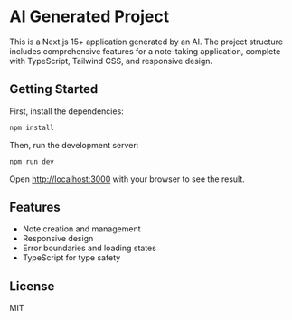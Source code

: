 # AI Generated Project

This is a Next.js 15+ application generated by an AI. The project structure includes comprehensive features for a note-taking application, complete with TypeScript, Tailwind CSS, and responsive design.

## Getting Started

First, install the dependencies:

```bash
npm install
```

Then, run the development server:

```bash
npm run dev
```

Open [http://localhost:3000](http://localhost:3000) with your browser to see the result.

## Features

- Note creation and management
- Responsive design
- Error boundaries and loading states
- TypeScript for type safety

## License

MIT
